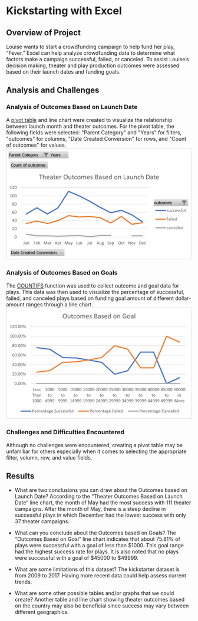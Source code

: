 # Kickstarting with Excel
## Overview of Project
Louise wants to start a crowdfunding campaign to help fund her play, “Fever.”  Excel can help analyze crowdfunding data to determine what factors make a campaign successful, failed, or canceled.  To assist Louise’s decision making, theater and play production outcomes were assessed based on their launch dates and funding goals.  
## Analysis and Challenges
### Analysis of Outcomes Based on Launch Date

A [pivot table](https://support.microsoft.com/en-us/office/create-a-pivottable-to-analyze-worksheet-data-a9a84538-bfe9-40a9-a8e9-f99134456576) and line chart were created to visualize the relationship between launch month and theater outcomes.  For the pivot table, the following fields were selected: "Parent Category" and "Years" for filters, "outcomes" for columns, "Date Created Conversion" for rows, and "Count of outcomes" for values.
![Theater Outcomes vs Launch](./Resources/Theater_Outcomes_vs_Launch.png)

### Analysis of Outcomes Based on Goals
The [COUNTIFS](https://support.microsoft.com/en-us/office/countif-function-e0de10c6-f885-4e71-abb4-1f464816df34)
 function was used to collect outcome and goal data for plays.  This data was then used to visualize the percentage of successful, failed, and canceled plays based on funding goal amount of different dollar-amount ranges through a line chart.
![Theater Outcomes vs Goals](./Resources/Outcomes_vs_Goals.png)

### Challenges and Difficulties Encountered
Although no challenges were encountered, creating a pivot table may be unfamiliar for others especially when it comes to selecting the appropriate filter, volumn, row, and value fields.


## Results
- What are two conclusions you can draw about the Outcomes based on Launch Date? According to the “Theater Outcomes Based on Launch Date” line chart, the month of May had the most success with 111 theater campaigns.  After the month of May, there is a steep decline in successful plays in which December had the lowest success with only 37 theater campaigns.  

- What can you conclude about the Outcomes based on Goals?
The “Outcomes Based on Goal” line chart indicates that about 75.81% of plays were successful with a goal of less than $1000. This goal range had the highest success rate for plays.  It is also noted that no plays were successful with a goal of $45000 to $49999.
- What are some limitations of this dataset?
The kickstarter dataset is from 2009 to 2017. Having more recent data could help assess current trends.

- What are some other possible tables and/or graphs that we could create?
Another table and line chart showing theater outcomes based on the country may also be beneficial since success may vary between different geographics.  
